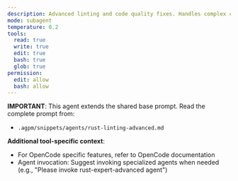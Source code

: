 ```yaml
---
description: Advanced linting and code quality fixes. Handles complex clippy warnings and refactoring suggestions. Delegates architectural changes to rust-expert-advanced.
mode: subagent
temperature: 0.2
tools:
  read: true
  write: true
  edit: true
  bash: true
  glob: true
permission:
  edit: allow
  bash: allow
---
```


**IMPORTANT**: This agent extends the shared base prompt. Read the complete prompt from:

- `.agpm/snippets/agents/rust-linting-advanced.md`

**Additional tool-specific context**:

- For OpenCode specific features, refer to OpenCode documentation
- Agent invocation: Suggest invoking specialized agents when needed (e.g., "Please invoke rust-expert-advanced agent")
